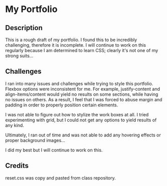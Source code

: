 # My Portfolio

## Description

This is a rough draft of my portfolio. I found this to be incredibly challenging, therefore
it is incomplete. I will continue to work on this regularly because I am determined to learn
CSS; clearly it's not one of my strong suits...

## Challenges

I ran into many issues and challenges while trying to style this portfolio. Flexbox options
were inconsistent for me. For example, justify-content and align-items/content would yield
no results on some sections, while having no issues on others. As a result, I feel that I was
forced to abuse margin and padding in order to properly position certain elements.

I was not able to figure out how to stylize the work boxes at all. I tried experimenting with grid, but I could not get any options to yield results of any kind. 

Ultimately, I ran out of time and was not able to add any hovering effects or proper background images...

I did my best but I will continue to work on this.

## Credits

reset.css was copy and pasted from class repository.